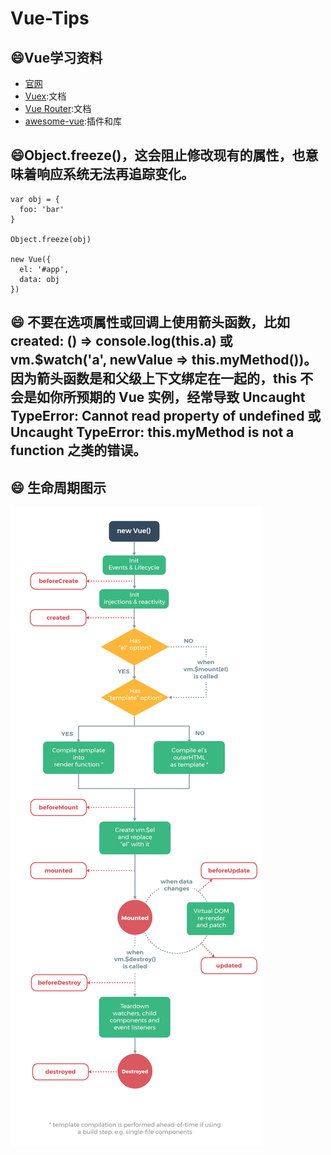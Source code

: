 # Vue-Tips

## :smile:Vue学习资料
- [官网](https://cn.vuejs.org/)
- [Vuex](https://vuex.vuejs.org/zh/):文档
- [Vue Router](https://router.vuejs.org/zh/):文档
- [awesome-vue](https://github.com/vuejs/awesome-vue):插件和库

## :smile:Object.freeze()，这会阻止修改现有的属性，也意味着响应系统无法再追踪变化。
```
var obj = {
  foo: 'bar'
}

Object.freeze(obj)

new Vue({
  el: '#app',
  data: obj
})
```

## :smile: 不要在选项属性或回调上使用箭头函数，比如 created: () => console.log(this.a) 或 vm.$watch('a', newValue => this.myMethod())。因为箭头函数是和父级上下文绑定在一起的，this 不会是如你所预期的 Vue 实例，经常导致 Uncaught TypeError: Cannot read property of undefined 或 Uncaught TypeError: this.myMethod is not a function 之类的错误。

## :smile: 生命周期图示
![生命周期图示](生命周期图示.png)
